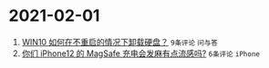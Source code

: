 # 2021-02-01

1. [WIN10 如何在不重启的情况下卸载硬盘？](https://www.v2ex.com/t/750121) `9条评论` `问与答`
1. [你们 iPhone12 的 MagSafe 充电会发麻有点流感吗?](https://www.v2ex.com/t/750122) `6条评论` `iPhone`
